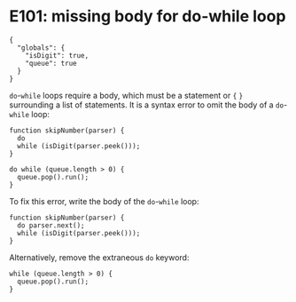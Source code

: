 # E101: missing body for do-while loop

```config-for-examples
{
  "globals": {
    "isDigit": true,
    "queue": true
  }
}
```

`do`-`while` loops require a body, which must be a statement or `{` `}`
surrounding a list of statements. It is a syntax error to omit the body of a
`do`-`while` loop:

    function skipNumber(parser) {
      do
      while (isDigit(parser.peek()));
    }

    do while (queue.length > 0) {
      queue.pop().run();
    }

To fix this error, write the body of the `do`-`while` loop:

    function skipNumber(parser) {
      do parser.next();
      while (isDigit(parser.peek()));
    }

Alternatively, remove the extraneous `do` keyword:

    while (queue.length > 0) {
      queue.pop().run();
    }
